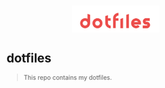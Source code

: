 <div align="center"><img src="logo.svg" alt="icon" width="40%" /></div>

# dotfiles

> This repo contains my dotfiles.

